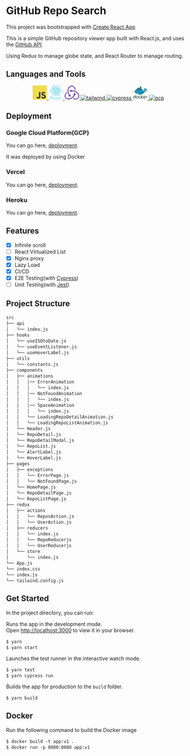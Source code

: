 # GitHub Repo Search

This project was bootstrapped with [Create React App](https://github.com/facebook/create-react-app)

This is a simple GitHub repository viewer app built with React.js, and uses the [GitHub API](https://developer.github.com/v3/).

Using Redux to manage globe state, and React Router to manage routing.

## Languages and Tools

<div align="center">
  <a href="https://developer.mozilla.org/en-US/docs/Web/JavaScript" target="_blank" rel="noreferrer"> 
    <img src="https://raw.githubusercontent.com/devicons/devicon/master/icons/javascript/javascript-original.svg" alt="javascript" width="40" height="40"/> 
  </a>
  <a href="https://reactjs.org/" target="_blank" rel="noreferrer"> 
    <img src="https://raw.githubusercontent.com/devicons/devicon/master/icons/react/react-original-wordmark.svg" alt="react" width="40" height="40"/> 
  </a>
  <a href="https://redux.js.org" target="_blank" rel="noreferrer"> 
     <img src="https://raw.githubusercontent.com/devicons/devicon/master/icons/redux/redux-original.svg" alt="redux" width="40" height="40"/> 
  </a>
  <a href="https://tailwindcss.com/" target="_blank" rel="noreferrer"> 
    <img src="https://www.vectorlogo.zone/logos/tailwindcss/tailwindcss-icon.svg" alt="tailwind" width="40" height="40"/> 
  </a>
  <a href="https://www.cypress.io" target="_blank" rel="noreferrer">
    <img src="https://raw.githubusercontent.com/simple-icons/simple-icons/6e46ec1fc23b60c8fd0d2f2ff46db82e16dbd75f/icons/cypress.svg" alt="cypress" width="40" height="40"/>
  </a>
  <a href="https://www.docker.com/" target="_blank" rel="noreferrer"> 
    <img src="https://raw.githubusercontent.com/devicons/devicon/master/icons/docker/docker-original-wordmark.svg" alt="docker" width="40" height="40"/> 
  </a> 
  <a href="https://cloud.google.com" target="_blank" rel="noreferrer"> 
    <img src="https://www.vectorlogo.zone/logos/google_cloud/google_cloud-icon.svg" alt="gcp" width="40" height="40"/> 
  </a>
</div>

## Deployment
### Google Cloud Platform(GCP)
You can go here, [deployment](https://github-repo-search-react-ewrxmngera-de.a.run.app/).

It was deployed by using Docker

### Vercel
You can go here, [deployment](https://github-repo-search-react.vercel.app/).

### Heroku
You can go here, [deployment](https://nameless-coast-50474.herokuapp.com/).

## Features
- [X] Infinite scroll
- [ ] React Virtualized List
- [X] Nginx proxy
- [X] Lazy Load
- [X] CI/CD
- [X] E2E Testing(with [Cypress](https://www.cypress.io/))
- [ ] Unit Testing(with [Jest](https://jestjs.io/))

## Project Structure
```
src
├── api
│   └── index.js
├── hooks
│   └── useISOtoDate.js
│   └── useEventListener.js
│   └── useHoverLabel.js
├── utils
│   └── constants.js
├── components
│   ├── animations
│   │   │── ErrorAnimation
│   │   │   └── index.js
│   │   │── NotFoundAnimation
│   │   │   └── index.js
│   │   │── SpaceAnimation
│   │   │   └── index.js
│   │   └── LoadingRepoDetailAnimation.js
│   │   └── LoadingRepoListAnimation.js
│   └── Header.js
│   └── RepoDetail.js
│   └── RepoDetailModal.js
│   └── RepoList.js
│   └── AlertLabel.js
│   └── HoverLabel.js
├── pages
│   ├── exceptions
│   │   └── ErrorPage.js
│   │   └── NotFoundPage.js
│   └── HomePage.js
│   └── RepoDetailPage.js
│   └── RepoListPage.js
├── redux
│   ├── actions
│   │   └── ReposAction.js
│   │   └── UserAction.js
│   ├── reducers
│   │   └── index.js
│   │   └── RepoReducerjs
│   │   └── UserReducerjs
│   └── store
│       └── index.js
└── App.js
└── index.css
└── index.js
└── tailwind.config.js
```

## Get Started

In the project directory, you can run:

Runs the app in the development mode.\
Open [http://localhost:3000](http://localhost:3000) to view it in your browser.
```
$ yarn
$ yarn start
```
Launches the test runner in the interactive watch mode.
```
$ yarn test
$ yarn cypress run
```
Builds the app for production to the `build` folder.
```
$ yarn build
```

## Docker
Run the following command to build the Docker image
```
$ docker build -t app:v1 .
$ docker run -p 8080:8080 app:v1
```
